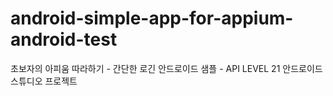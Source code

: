 # android-simple-app-for-appium-android-test
초보자의 아피움 따라하기 - 간단한 로긴 안드로이드 샘플 - API LEVEL 21
안드로이드 스튜디오 프로젝트

